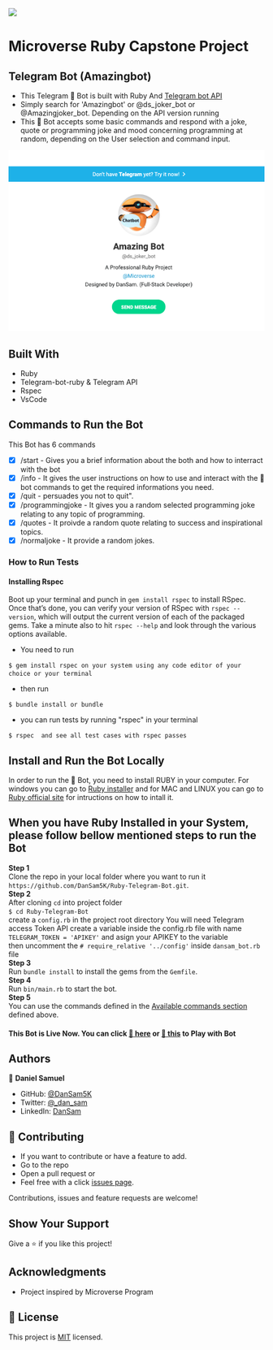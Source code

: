 ![](https://img.shields.io/badge/Microverse-blueviolet)

# Microverse Ruby Capstone Project

## Telegram Bot (Amazingbot)

- This Telegram 🤖 Bot is built with Ruby And [Telegram bot API](https://core.telegram.org/bots/api)
- Simply search for 'Amazingbot' or @ds_joker_bot or @Amazingjoker_bot. Depending on the API version running
- This 🤖 Bot accepts some basic commands and respond with a joke, quote or programming joke and mood concerning programming at random, depending on the User selection and command input.

 ![screenshot](./images/botscreenshot.png)

## Built With

- Ruby
- Telegram-bot-ruby & Telegram API
- Rspec
- VsCode

## Commands to Run the Bot
This Bot has 6 commands
- [x] /start - Gives you a brief information about the both and how to interract with the bot
- [x] /info - It gives the user instructions on  how to use and interact with the 🤖bot commands to get the required informations you need.
- [x] /quit  - persuades you not to quit".
- [x] /programmingjoke - It gives you a random selected programming joke relating to any topic of programming.
- [x] /quotes - It proivde a random quote relating to success and inspirational topics.
- [x] /normaljoke - It provide a random jokes.

### How to Run Tests

#### Installing Rspec
Boot up your terminal and punch in `gem install rspec` to install RSpec. Once that’s done, you can verify your version of RSpec with `rspec --version`, which will output the current version of each of the packaged gems. Take a minute also to hit `rspec --help` and look through the various options available.

- You need to run 
```
$ gem install rspec on your system using any code editor of your choice or your terminal
```
- then run
```
$ bundle install or bundle
```
- you can run tests by running "rspec" in your terminal
```
$ rspec  and see all test cases with rspec passes
```

## Install and Run the Bot Locally

In order to run the 🤖 Bot, you need to install RUBY in your computer. For windows you can go to [Ruby installer](https://rubyinstaller.org/) and for MAC and LINUX you can go to [Ruby official site](https://www.ruby-lang.org/en/downloads/) for intructions on how to intall it.

## When you have Ruby Installed in your System, please follow bellow mentioned steps to run the Bot

**Step 1**<br>
Clone the repo in your local folder where you want to run it<br>
`https://github.com/DanSam5K/Ruby-Telegram-Bot.git`.<br>
**Step 2**<br>
After cloning `cd` into project folder <br>
`$ cd Ruby-Telegram-Bot`<br> 
create a `config.rb` in the project root directory You will need Telegram access Token API
create a variable inside the config.rb file  with name <br>
` TELEGRAM_TOKEN = 'APIKEY' ` and asign your APIKEY to the variable<br>
then uncomment the `# require_relative '../config'` inside `dansam_bot.rb` file <br>
**Step 3**<br> 
Run `bundle install` to install the gems from the `Gemfile`.<br>
**Step 4**<br>
Run `bin/main.rb` to start the bot.<br>
**Step 5**<br>
You can use the commands defined in the [Available commands section](#Commands-to-Run-the-Bot) defined above.<br>

#### This Bot is Live Now. You can click [🤖 here](https://t.me/ds_joker_bot) or [🤖 this](https://t.me/Amazingjoker_bot) to Play with Bot

## Authors

👤 **Daniel Samuel**

- GitHub: [@DanSam5K](https://github.com/DanSam5K)
- Twitter: [@_dan_sam](https://twitter.com/_dan_sam)
- LinkedIn: [DanSam](https://www.linkedin.com/in/dansamuel/)

## 🤝 Contributing

- If you want to contribute or have a feature to add.
- Go to the repo
- Open a pull request
or
- Feel free with a click [issues page](https://github.com/DanSam5K/Ruby-Telegram-Bot/issues).

Contributions, issues and feature requests are welcome!

## Show Your Support
Give a ⭐️ if you like this project!

## Acknowledgments

- Project inspired by Microverse Program

## 📝 License

This project is [MIT](https://mit-license.org/) licensed.

